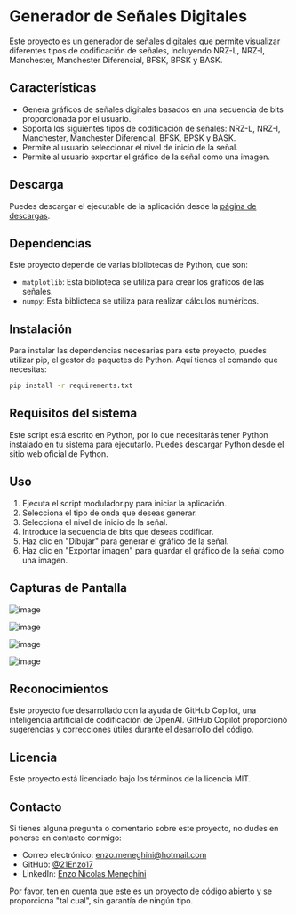 # Generador de Señales Digitales

Este proyecto es un generador de señales digitales que permite visualizar diferentes tipos de codificación de señales, incluyendo NRZ-L, NRZ-I, Manchester, Manchester Diferencial, BFSK, BPSK y BASK.


## Características

- Genera gráficos de señales digitales basados en una secuencia de bits proporcionada por el usuario.
- Soporta los siguientes tipos de codificación de señales: NRZ-L, NRZ-I, Manchester, Manchester Diferencial, BFSK, BPSK y BASK.
- Permite al usuario seleccionar el nivel de inicio de la señal.
- Permite al usuario exportar el gráfico de la señal como una imagen.

## Descarga

Puedes descargar el ejecutable de la aplicación desde la [página de descargas](https://github.com/21Enzo17/Signal-Modulator/releases).

## Dependencias

Este proyecto depende de varias bibliotecas de Python, que son:

- `matplotlib`: Esta biblioteca se utiliza para crear los gráficos de las señales.
- `numpy`: Esta biblioteca se utiliza para realizar cálculos numéricos.

## Instalación

Para instalar las dependencias necesarias para este proyecto, puedes utilizar pip, el gestor de paquetes de Python. Aquí tienes el comando que necesitas:

```bash
pip install -r requirements.txt
```


## Requisitos del sistema
Este script está escrito en Python, por lo que necesitarás tener Python instalado en tu sistema para ejecutarlo. Puedes descargar Python desde el sitio web oficial de Python.

## Uso
1. Ejecuta el script modulador.py para iniciar la aplicación.
2. Selecciona el tipo de onda que deseas generar.
3. Selecciona el nivel de inicio de la señal.
4. Introduce la secuencia de bits que deseas codificar.
5. Haz clic en "Dibujar" para generar el gráfico de la señal.
6. Haz clic en "Exportar imagen" para guardar el gráfico de la señal como una imagen.

## Capturas de Pantalla
![image](https://github.com/21Enzo17/Signal-Modulator/assets/129308114/c74b2731-bbb7-4396-b8a7-72d4b13246a3)

![image](https://github.com/21Enzo17/Signal-Modulator/assets/129308114/b1e11378-2195-4dd2-b9c2-8b610f80db65)

![image](https://github.com/21Enzo17/Signal-Modulator/assets/129308114/7e2c2c2c-2d63-4968-a6d6-01df36a74e0e)

![image](https://github.com/21Enzo17/Signal-Modulator/assets/129308114/83380cd0-5eb6-4152-baa1-de91490f1487)




## Reconocimientos
Este proyecto fue desarrollado con la ayuda de GitHub Copilot, una inteligencia artificial de codificación de OpenAI. GitHub Copilot proporcionó sugerencias y correcciones útiles durante el desarrollo del código.

## Licencia
Este proyecto está licenciado bajo los términos de la licencia MIT.


## Contacto

Si tienes alguna pregunta o comentario sobre este proyecto, no dudes en ponerse en contacto conmigo:

- Correo electrónico: [enzo.meneghini@hotmail.com](mailto:enzo.meneghini@hotmail.com)
- GitHub: [@21Enzo17](https://github.com/21Enzo17)
- LinkedIn: [Enzo Nicolas Meneghini](https://www.linkedin.com/in/enzo-meneghini/)

Por favor, ten en cuenta que este es un proyecto de código abierto y se proporciona "tal cual", sin garantía de ningún tipo.

